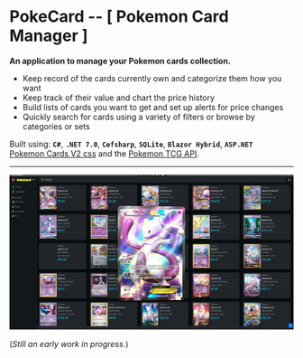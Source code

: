 # PokeCard -- [ Pokemon Card Manager ]

**An application to manage your Pokemon cards collection.**
 - Keep record of the cards currently own and categorize them how you want
 - Keep track of their value and chart the price history
 - Build lists of cards you want to get and set up alerts for price changes
 - Quickly search for cards using a variety of filters or browse by categories or sets


 Built using: **`C#`**, **`.NET 7.0`**, **`Cefsharp`**, **`SQLite`**, **`Blazor Hybrid`**, **`ASP.NET`**    
 [Pokemon Cards V2 css](https://poke-holo.simey.me/)  and the [Pokemon TCG API](https://pokemontcg.io/).

 ---

![Screen Shot 1](Resources/screen-shot-1.png)

(*Still an early work in progress.*)